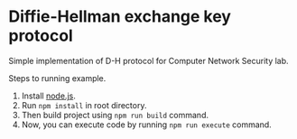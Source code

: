 # Diffie-Hellman exchange key protocol
Simple implementation of D-H protocol for Computer Network Security lab.

Steps to running example.
1. Install [node.js](https://nodejs.org/en/).
2. Run `npm install` in root directory.
3. Then build project using `npm run build` command.
4. Now, you can execute code by running `npm run execute` command.